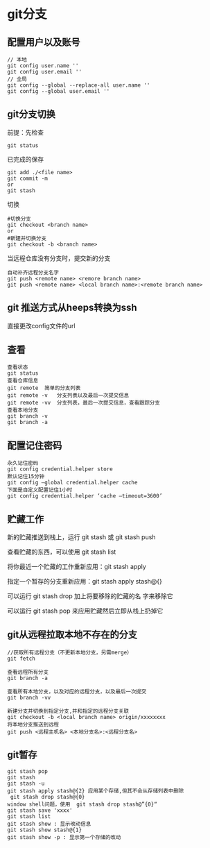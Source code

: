 # git分支

## 配置用户以及账号

```
// 本地
git config user.name ''
git config user.email ''
// 全局
git config --global --replace-all user.name ''
git config --global user.email ''
```



## git分支切换

前提：先检查

```git
git status
```

已完成的保存

```git
git add ./<file name>
git commit -m
or
git stash
```

切换

```git
#切换分支
git checkout <branch name>
or
#新建并切换分支
git checkout -b <branch name>
```

当远程仓库没有分支时，提交新的分支

```git
自动补齐远程分支名字
git push <remote name> <remore branch name>
git push <remote name> <local branch name>:<remote branch name>
```

## git 推送方式从heeps转换为ssh

直接更改config文件的url

## 查看

```git
查看状态
git status
查看仓库信息
git remote	简单的分支列表
git remote -v	分支列表以及最后一次提交信息
git remote -vv	分支列表，最后一次提交信息，查看跟踪分支
查看本地分支
git branch -v
git branch -a
```

## 配置记住密码

```
永久记住密码
git config credential.helper store
默认记住15分钟
git config –global credential.helper cache
下面是自定义配置记住1小时
git config credential.helper ‘cache –timeout=3600’
```

## 贮藏工作

新的贮藏推送到栈上，运行 git stash 或 git stash push

查看贮藏的东西，可以使用 git stash list

将你最近一个贮藏的工作重新应用：git stash apply

指定一个暂存的分支重新应用：git stash apply stash@{<number>}

可以运行 git stash drop 加上将要移除的贮藏的名 字来移除它

可以运行 git stash pop 来应用贮藏然后立即从栈上扔掉它

## git从远程拉取本地不存在的分支

```git
//获取所有远程分支（不更新本地分支，另需merge）
git fetch

查看远程所有分支
git branch -a

查看所有本地分支，以及对应的远程分支，以及最后一次提交
git branch -vv

新建分支并切换到指定分支,并和指定的远程分支关联
git checkout -b <local branch name> origin/xxxxxxxx
将本地分支推送到远程
git push <远程主机名> <本地分支名>:<远程分支名>
```

## git暂存



```
git stash pop
git stash
git stash -u
git stash apply stash@{2} 应用某个存储,但其不会从存储列表中删除
 git stash drop stash@{0}
window shell问题，使用  git stash drop stash@”{0}“
git stash save 'xxxx'
git stash list
git stash show : 显示改动信息
git stash show stash@{1}
git stash show -p : 显示第一个存储的改动
```


